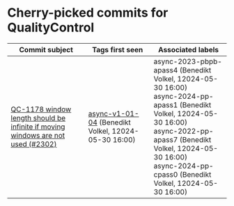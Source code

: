 # Cherry-picked commits for QualityControl

| Commit subject | Tags first seen | Associated labels |
| --- | --- | --- |
| [QC-1178 window length should be infinite if moving windows are not used (#2302)](https://github.com/AliceO2Group/QualityControl/commit/0d9ceeebde230024c567e14bf5024a02a03f9b9b) | [async-v1-01-04](https://github.com/AliceO2Group/QualityControl/tree/async-v1-01-04) (Benedikt Volkel, 12024-05-30 16:00) | async-2023-pbpb-apass4 (Benedikt Volkel, 12024-05-30 16:00)<br>async-2024-pp-apass1 (Benedikt Volkel, 12024-05-30 16:00)<br>async-2022-pp-apass7 (Benedikt Volkel, 12024-05-30 16:00)<br>async-2024-pp-cpass0 (Benedikt Volkel, 12024-05-30 16:00) |
